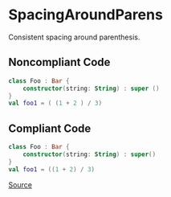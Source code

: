 # SpacingAroundParens

Consistent spacing around parenthesis.

## Noncompliant Code

```kotlin
class Foo : Bar {
    constructor(string: String) : super ()
}
val foo1 = ( (1 + 2 ) / 3)
```
## Compliant Code

```kotlin
class Foo : Bar {
    constructor(string: String) : super()
}
val foo1 = ((1 + 2) / 3)
```

[Source](https://detekt.dev/docs/rules/formatting#spacingaroundparens)
